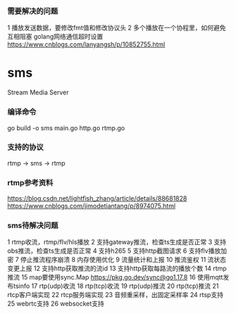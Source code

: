 ### 需要解决的问题
1 播放发送数据，要修改fmt值和修改协议头
2 多个播放在一个协程里，如何避免互相阻塞
golang网络通信超时设置
https://www.cnblogs.com/lanyangsh/p/10852755.html

# sms  
Stream Media Server  

### 编译命令  
go build -o sms main.go http.go rtmp.go  

### 支持的协议  
rtmp -> sms -> rtmp  

### rtmp参考资料
https://blog.csdn.net/lightfish_zhang/article/details/88681828
https://www.cnblogs.com/jimodetiantang/p/8974075.html

### sms待解决问题
1 rtmp收流，rtmp/flv/hls播放
2 支持gateway推流，检查ts生成是否正常
3 支持obs推流，检查ts生成是否正常
4 支持h265
5 支持http截图请求
6 支持flv播放加密
7 停止推流程序崩溃
8 内存使用优化
9 流量统计和上报
10 推流鉴权
11 流状态变更上报
12 支持http获取推流的流id
13 支持http获取每路流的播放个数
14 rtmp推流
15 map要使用sync.Map
	https://pkg.go.dev/sync@go1.17.8
16 使用mqtt发布tsinfo
17 rtp(udp)收流
18 rtp(tcp)收流
19 rtp(udp)推流
20 rtp(tcp)推流
21 rtcp客户端实现
22 rtcp服务端实现
23 音频重采样，出固定采样率
24 rtsp支持
25 webrtc支持
26 websocket支持
